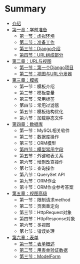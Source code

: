 # Summary

* [介绍](README.md)
* [第一章：学前准备](chapter01.md)
  * [第一节：虚拟环境](chapter01/section01.md)
  * [第二节：准备工作](chapter01/section02.md)
  * [第三节：Django介绍](chapter01/section03.md)
  * [第四节：URL组成部分](chapter01/section04.md)
* [第二章：URL与视图](chapter02.md)
  * [第一节：第一个Django项目](chapter02/section01.md)
  * [第二节：视图与URL分发器](chapter02/section02.md)
* [第三章：模板](di-san-zhang-ff1a-mo-ban.md)
  * 第一节：模板介绍
  * 第二节：模板变量
  * 第三节：常用标签
  * 第四节：常用过滤器
  * 第五节：模板结构优化
  * 第六节：加载静态文件
* [第四章：数据库](di-si-zhang-ff1a-shu-ju-ku.md)
  * 第一节：MySQL相关软件
  * 第二节：数据库操作
  * 第三节：ORM模型
  * [第四节：模型常用字段](di-si-zhang-ff1a-shu-ju-ku/di-si-jie-ff1a-mo-xing-chang-yong-zi-duan.md)
  * 第五节：外键和表关系
  * 第六节：增删改查操作
  * 第七节：查询操作
  * 第八节：QuerySet API
  * 第九节：ORM作业
  * 第十节：ORM作业参考答案
* [第五章：视图高级](di-wu-zhang-ff1a-shi-tu-gao-ji.md)
  * 第一节：限制请求method
  * 第二节：页面重定向
  * 第三节：HttpRequest对象
  * 第四节：HttpResponse对象
  * 第六节：类视图
  * 第七节：错误处理
* [第六章：表单](di-liu-zhang-ff1a-biao-dan.md)
  * [第一节：表单概述](di-liu-zhang-ff1a-biao-dan/di-yi-jie-ff1a-biao-dan-gai-shu.md)
  * [第二节：用表单验证数据](di-liu-zhang-ff1a-biao-dan/di-er-jie-ff1a-yong-biao-dan-yan-zheng-shu-ju.md)
  * [第三节：ModelForm](di-liu-zhang-ff1a-biao-dan/di-san-jie-ff1a-modelform.md)

